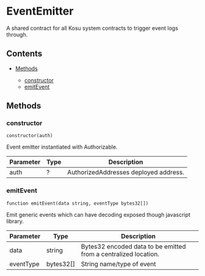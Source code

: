 # EventEmitter


A shared contract for all Kosu system contracts to trigger event logs through.

## Contents


 - [Methods](undefined)
    
     - [constructor](#constructor)
     - [emitEvent](#emitEvent)
    

## Methods

### constructor

```solidity
constructor(auth)
```


Event emitter instantiated with Authorizable.

Parameter | Type | Description
--- | --- | ---
auth | ? | AuthorizedAddresses deployed address.

### emitEvent

```solidity
function emitEvent(data string, eventType bytes32[])
```


Emit generic events which can have decoding exposed though javascript library.

Parameter | Type | Description
--- | --- | ---
data | string | Bytes32 encoded data to be emitted from a centralized location.
eventType | bytes32[] | String name/type of event
